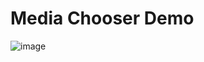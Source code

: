 # Media Chooser Demo
![image](https://github.com/user-attachments/assets/628c6441-fd7a-47fe-aa0b-7c6dc2317934)
